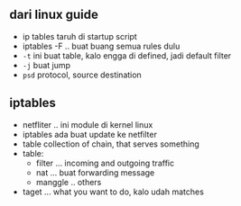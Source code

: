 ## dari linux guide
- ip tables taruh di startup script
- iptables -F .. buat buang semua rules dulu
- ```-t``` ini buat table, kalo engga di defined, jadi default filter
- ```-j``` buat jump
- ```psd``` protocol, source destination


## iptables
- netfliter .. ini module di kernel linux
- iptables ada buat update ke netfilter
- table collection of chain, that serves something
- table:
    - filter ... incoming and outgoing traffic
    - nat ... buat forwarding message
    - manggle .. others
- taget ... what you want to do, kalo udah matches

